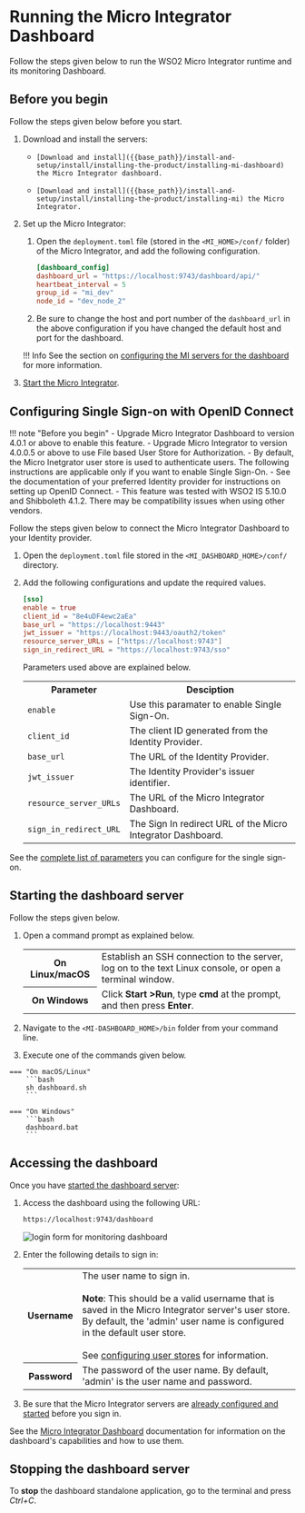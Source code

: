 # Running the Micro Integrator Dashboard

Follow the steps given below to run the WSO2 Micro Integrator runtime and its monitoring Dashboard.

## Before you begin

Follow the steps given below before you start.

1.  Download and install the servers:

    -     [Download and install]({{base_path}}/install-and-setup/install/installing-the-product/installing-mi-dashboard) the Micro Integrator dashboard.
    -     [Download and install]({{base_path}}/install-and-setup/install/installing-the-product/installing-mi) the Micro Integrator.

2.  Set up the Micro Integrator:

    1.  Open the `deployment.toml` file (stored in the `<MI_HOME>/conf/` folder) of the Micro Integrator, and add the following configuration.

        ```toml
        [dashboard_config]
        dashboard_url = "https://localhost:9743/dashboard/api/"
        heartbeat_interval = 5
        group_id = "mi_dev"
        node_id = "dev_node_2"
        ```

    2.  Be sure to change the host and port number of the `dashboard_url` in the above configuration if you have changed the default host and port for the dashboard.

    !!! Info
        See the section on [configuring the MI servers for the dashboard]({{base_path}}/observe/mi-observe/working-with-monitoring-dashboard/#step-2-configure-the-mi-servers) for more information.

3.  [Start the Micro Integrator]({{base_path}}/install-and-setup/install/installing-the-product/running-the-mi).

## Configuring Single Sign-on with OpenID Connect

!!! note "Before you begin"
	-	Upgrade Micro Integrator Dashboard to version 4.0.1 or above to enable this feature.
	-	Upgrade Micro Integrator to version 4.0.0.5 or above to use File based User Store for Authorization.
	-       By default, the Micro Inetgrator user store is used to authenticate users. The following instructions are applicable only if you want to enable Single Sign-On.
	-	See the documentation of your preferred Identity provider for instructions on setting up OpenID Connect.
	-	This feature was tested with WSO2 IS 5.10.0 and Shibboleth 4.1.2. There may be compatibility issues when using other vendors.

Follow the steps given below to connect the Micro Integrator Dashboard to your Identity provider.

1.	Open the `deployment.toml` file stored in the `<MI_DASHBOARD_HOME>/conf/` directory.
2.	Add the following configurations and update the required values.

	```toml
	[sso]
	enable = true
	client_id = "8e4uDF4ewc2aEa"
	base_url = "https://localhost:9443"
	jwt_issuer = "https://localhost:9443/oauth2/token"
	resource_server_URLs = ["https://localhost:9743"]
	sign_in_redirect_URL = "https://localhost:9743/sso"
	```

	Parameters used above are explained below.

	<table>
		<tr>
			<th>Parameter</th>
			<th>Desciption</th>
		</tr>
		<tr>
			<td>
				<code>enable</code>
			</td>
			<td>
				Use this paramater to enable Single Sign-On.
			</td>
		</tr>
		<tr>
			<td>
				<code>client_id</code>
			</td>
			<td>
				The client ID generated from the Identity Provider.
			</td>
		</tr>
		<tr>
			<td>
				<code>base_url</code>
			</td>
			<td>
				The URL of the Identity Provider.
			</td>
		</tr>
		<tr>
			<td>
				<code>jwt_issuer</code>
			</td>
			<td>
				The Identity Provider's issuer identifier.
			</td>
		</tr>
		<tr>
			<td>
				<code>resource_server_URLs</code>
			</td>
			<td>
				The URL of the Micro Integrator Dashboard.
			</td>
		</tr>
		<tr>
			<td>
				<code>sign_in_redirect_URL</code>
			</td>
			<td>
				The Sign In redirect URL of the Micro Integrator Dashboard.
			</td>
		</tr>

	</table>

See the [complete list of parameters]({{base_path}}/reference/config-catalog-mi-dashboard/#single-sign-on) you can configure for the single sign-on.

## Starting the dashboard server

Follow the steps given below.

1.    Open a command prompt as explained below.

      <table>
            <tr>
                  <th>On <b>Linux/macOS</b></td>
                  <td>Establish an SSH connection to the server, log on to the text Linux console, or open a terminal window.</td>
            </tr>
            <tr>
                  <th>On <b>Windows</b></td>
                  <td>Click <b>Start &gt;Run</b>, type <b>cmd</b> at the prompt, and then press <b>Enter</b>.</td>
            </tr>
      </table>     

2.    Navigate to the `<MI-DASHBOARD_HOME>/bin` folder from your command line.
3.    Execute one of the commands given below.

    === "On macOS/Linux"
		```bash
		sh dashboard.sh
		```

    === "On Windows"
	    ```bash
        dashboard.bat
        ```

## Accessing the dashboard

Once you have [started the dashboard server](#starting-the-dashboard-server):

1.  Access the dashboard using the following URL:

    ```bash
    https://localhost:9743/dashboard
    ```

    ![login form for monitoring dashboard]({{base_path}}/assets/img/integrate/monitoring-dashboard/login.png)

2.  Enter the following details to sign in:

    <table>
        <tr>
            <th>
                Username
            </th>
            <td>
                The user name to sign in.</br></br>
                <b>Note</b>: This should be a valid username that is saved in the Micro Integrator server's user store. By default, the 'admin' user name is configured in the default user store.</br></br> 
                See <a href="{{base_path}}/install-and-setup/setup/mi-setup/user_stores/setting_up_a_userstore">configuring user stores</a> for information.
            </td>
        </tr>
        <tr>
            <th>
                Password
            </th>
            <td>
                The password of the user name. By default, 'admin' is the user name and password. 
            </td>
        </tr>
    </table>

2.  Be sure that the Micro Integrator servers are [already configured and started](#before-you-begin) before you sign in.

See the [Micro Integrator Dashboard]({{base_path}}/observe/mi-observe/working-with-monitoring-dashboard) documentation for information on the dashboard's capabilities and how to use them.

## Stopping the dashboard server

To <b>stop</b> the dashboard standalone application, go to the terminal and press <i>Ctrl+C</i>.
